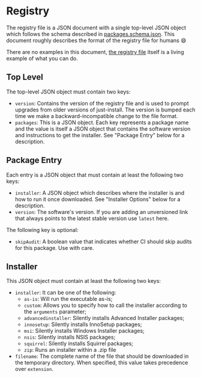 # Registry

The registry file is a JSON document with a single top-level JSON object which follows the schema
described in [packages.schema.json](../packages.schema.json). This document roughly
describes the format of the registry file for humans :smile:

There are no examples in this document, [the registry file](../packages.schema.json) itself is a
living example of what you can do.

## Top Level

The top-level JSON object must contain two keys:

- `version`: Contains the version of the registry file and is used to prompt upgrades from older
  versions of just-install. The version is bumped each time we make a backward-incompatible change
  to the file format.
- `packages`: This is a JSON object. Each key represents a package name and the value is itself a
  JSON object that contains the software version and instructions to get the installer. See "Package
  Entry" below for a description.

## Package Entry

Each entry is a JSON object that must contain at least the following two keys:

- `installer`: A JSON object which describes where the installer is and how to run it once
  downloaded. See "Installer Options" below for a description.
- `version`: The software's version. If you are adding an unversioned link that always points to the
  latest stable version use `latest` here.

The following key is optional:

- `skipAudit`: A boolean value that indicates whether CI should skip audits for this package. Use
  with care.

## Installer

This JSON object must contain at least the following two keys:

- `installer`: It can be one of the following:
  - `as-is`: Will run the executable as-is;
  - `custom`: Allows you to specify how to call the installer according to the `arguments` parameter;
  - `advancedinstaller`: Silently installs Advanced Installer packages;
  - `innosetup`: Silently installs InnoSetup packages;
  - `msi`: Silently installs Windows Installer packages;
  - `nsis`: Silently installs NSIS packages;
  - `squirrel`: Silently installs Squirrel packages;
  - `zip`: Runs an installer within a .zip file
- `filename`: The complete name of the file that should be downloaded in the temporary directory. When specified, this value takes precedence over `extension`.
